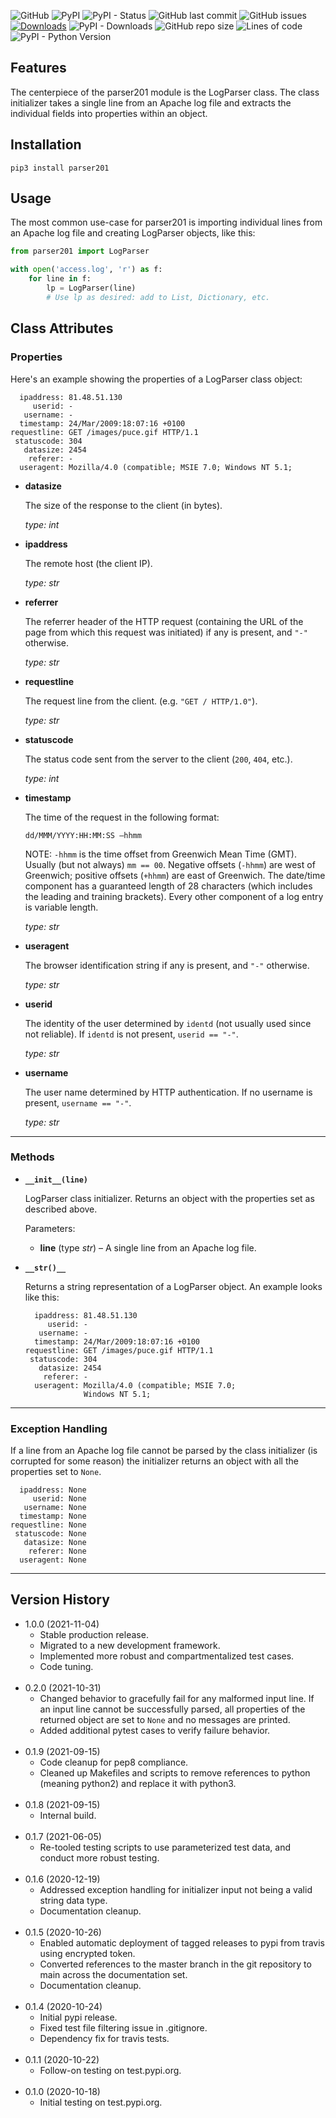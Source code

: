 ![GitHub](https://img.shields.io/github/license/geozeke/parser201)
![PyPI](https://img.shields.io/pypi/v/parser201)
![PyPI - Status](https://img.shields.io/pypi/status/parser201)
![GitHub last commit](https://img.shields.io/github/last-commit/geozeke/parser201)
![GitHub issues](https://img.shields.io/github/issues/geozeke/parser201)
[![Downloads](https://pepy.tech/badge/parser201)](https://pepy.tech/project/parser201)
![PyPI - Downloads](https://img.shields.io/pypi/dm/parser201)
![GitHub repo size](https://img.shields.io/github/repo-size/geozeke/parser201)
![Lines of code](https://img.shields.io/tokei/lines/github/geozeke/parser201)
![PyPI - Python Version](https://img.shields.io/pypi/pyversions/parser201)

## Features

The centerpiece of the parser201 module is the LogParser class. The class initializer takes a single line from an Apache log file and extracts the individual fields into properties within an object.

## Installation

```
pip3 install parser201
```

## Usage

The most common use-case for parser201 is importing individual lines from an Apache log file and creating LogParser objects, like this:

```python
from parser201 import LogParser

with open('access.log', 'r') as f:
    for line in f:
        lp = LogParser(line)
        # Use lp as desired: add to List, Dictionary, etc.
```


## Class Attributes

### Properties

Here's an example showing the properties of a LogParser class object:

```
  ipaddress: 81.48.51.130
     userid: -
   username: -
  timestamp: 24/Mar/2009:18:07:16 +0100
requestline: GET /images/puce.gif HTTP/1.1
 statuscode: 304
   datasize: 2454
    referer: -
  useragent: Mozilla/4.0 (compatible; MSIE 7.0; Windows NT 5.1;
```


* **datasize**

	The size of the response to the client (in bytes).

	*type: int*

* **ipaddress**

	The remote host (the client IP).

	*type: str*

* **referrer**

	The referrer header of the HTTP request (containing the URL of the page from which this request was initiated) if any is present, and `"-"` otherwise.

	*type: str*

* **requestline**

	The request line from the client. (e.g. `"GET / HTTP/1.0"`).

	*type: str*

* **statuscode**

	The status code sent from the server to the client (`200`, `404`, etc.).

	*type: int*

* **timestamp**

	The time of the request in the following format:

	`dd/MMM/YYYY:HH:MM:SS –hhmm`

	NOTE: `-hhmm` is the time offset from Greenwich Mean Time (GMT). Usually (but not always) `mm == 00`. Negative offsets (`-hhmm`) are west of Greenwich; positive offsets (`+hhmm`) are east of Greenwich. The date/time component has a guaranteed length of 28 characters (which includes the leading and training brackets). Every other component of a log entry is variable length.

	*type: str*

* **useragent**

	The browser identification string if any is present, and `"-"` otherwise.

	*type: str*

* **userid**

	The identity of the user determined by `identd` (not usually used since not reliable). If `identd` is not present, `userid == "-"`.

	*type: str*

* **username**

	The user name determined by HTTP authentication. If no username is present, `username == "-"`.

	*type: str*

---

### Methods

* **`__init__(line)`**

	LogParser class initializer. Returns an object with the properties set as described above.

	Parameters:

	* **line** (type *str*) – A single line from an Apache log file.


* **`__str()__`**

	Returns a string representation of a LogParser object. An example looks like this:

	
	```
	  ipaddress: 81.48.51.130
	     userid: -
	   username: -
	  timestamp: 24/Mar/2009:18:07:16 +0100
	requestline: GET /images/puce.gif HTTP/1.1
	 statuscode: 304
	   datasize: 2454
	    referer: -
	  useragent: Mozilla/4.0 (compatible; MSIE 7.0;
	             Windows NT 5.1;
	```

---

### Exception Handling

If a line from an Apache log file cannot be parsed by the class initializer (is corrupted for some reason) the initializer returns an object with all the properties set to `None`.

```
  ipaddress: None
     userid: None
   username: None
  timestamp: None
requestline: None
 statuscode: None
   datasize: None
    referer: None
  useragent: None
```

---

## Version History

* 1.0.0 (2021-11-04)
	* Stable production release.
	* Migrated to a new development framework.
	* Implemented more robust and compartmentalized test cases.
	* Code tuning.<br><br>
* 0.2.0 (2021-10-31)
	* Changed behavior to gracefully fail for any malformed input line. If an input line cannot be successfully parsed, all properties of the returned object are set to `None` and no messages are printed.
	* Added additional pytest cases to verify failure behavior.<br><br>
* 0.1.9 (2021-09-15)
	* Code cleanup for pep8 compliance.
	* Cleaned up Makefiles and scripts to remove references to python (meaning python2) and replace it with python3.<br><br>
* 0.1.8 (2021-09-15)
	* Internal build.<br><br>
* 0.1.7 (2021-06-05)
	* Re-tooled testing scripts to use parameterized test data, and conduct more robust testing.<br><br>
* 0.1.6 (2020-12-19)
	* Addressed exception handling for initializer input not being a valid string data type.
	* Documentation cleanup.<br><br>
* 0.1.5 (2020-10-26)
	* Enabled automatic deployment of tagged releases to pypi from travis using encrypted token.
	* Converted references to the master branch in the git repository to main across the documentation set.
	* Documentation cleanup.<br><br>
* 0.1.4 (2020-10-24)
	* Initial pypi release.
	* Fixed test file filtering issue in .gitignore.
	* Dependency fix for travis tests.<br><br>
* 0.1.1 (2020-10-22)
	* Follow-on testing on test.pypi.org.<br><br>
* 0.1.0 (2020-10-18)
	* Initial testing on test.pypi.org.